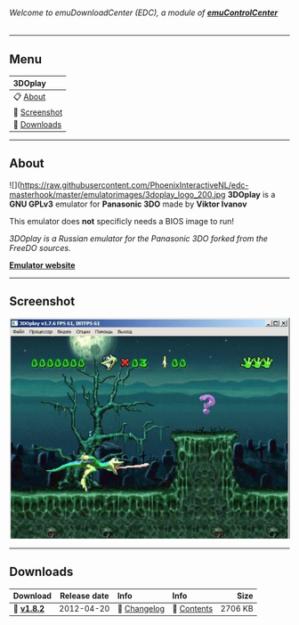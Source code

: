 ###### Welcome to emuDownloadCenter (EDC), a module of [**emuControlCenter**](https://github.com/PhoenixInteractiveNL/emuControlCenter/wiki)
***
## Menu
| **3DOplay** |
|:---------|
| :clipboard: [About](#about) |
| :sunrise: [Screenshot](#screenshot) |
| :floppy_disk: [Downloads](#downloads) |
***
## About
![](https://raw.githubusercontent.com/PhoenixInteractiveNL/edc-masterhook/master/emulatorimages/3doplay_logo_200.jpg
**3DOplay** is a **GNU GPLv3** emulator for **Panasonic 3DO** made by **Viktor Ivanov**

This emulator does **not** specificly needs a BIOS image to run!

_3DOplay is a Russian emulator for the Panasonic 3DO forked from the FreeDO sources._

[**Emulator website**](https://code.google.com/archive/p/3doplay/)
***
## Screenshot
![](https://raw.githubusercontent.com/PhoenixInteractiveNL/edc-masterhook/master/downloadhooks/3doplay/3doplay_screen.jpg)
***
## Downloads
| Download | Release date  | Info       | Info       | Size       |
|:---------|:-------------:|:-----------|:-----------|-----------:|
| :floppy_disk: [**v1.8.2**](https://github.com/PhoenixInteractiveNL/edc-repo0001/raw/master/3doplay/1.8.2.7z) | 2012-04-20 | :page_facing_up: [Changelog](https://github.com/PhoenixInteractiveNL/edc-repo0001/blob/master/3doplay/1.8.2_changelog.txt) | :mag_right: [Contents](https://github.com/PhoenixInteractiveNL/edc-repo0001/blob/master/3doplay/1.8.2_contents.txt) | 2706 KB |
